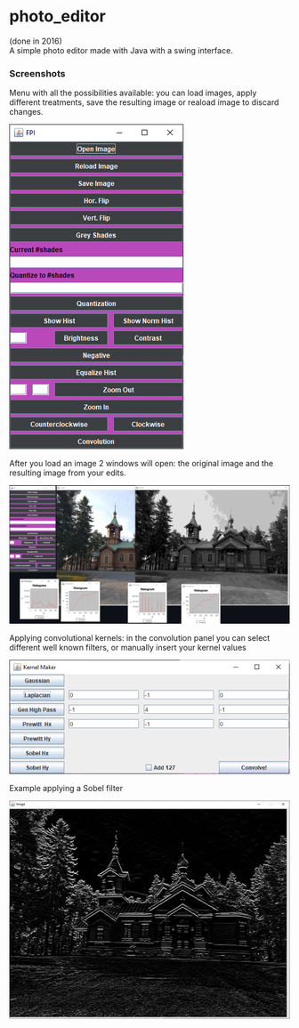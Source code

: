 # photo_editor

(done in 2016)  
A simple photo editor made with Java with a swing interface.

### Screenshots

Menu with all the possibilities available: you can load images, apply different treatments, save the resulting image or reaload image to discard changes.

![Alt text](screenshots/menu.png?raw=true "Initial scene")

After you load an image 2 windows will open: the original image and the resulting image from your edits. 

![Alt text](screenshots/images.png?raw=true "Images")

Applying convolutional kernels: in the convolution panel you can select different well known filters, or manually insert your kernel values

![Alt text](screenshots/kernel_maker.png?raw=true "Kernel Maker")

Example applying a Sobel filter

![Alt text](screenshots/sobel.png?raw=true "Sobel Filter")
